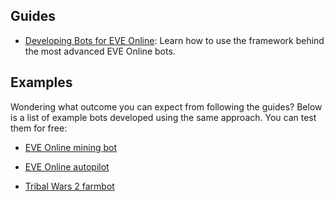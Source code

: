 
## Guides

+ [Developing Bots for EVE Online](https://github.com/Viir/bots/blob/master/guide/eve-online/developing-bots-for-eve-online.md): Learn how to use the framework behind the most advanced EVE Online bots.

## Examples

Wondering what outcome you can expect from following the guides? Below is a list of example bots developed using the same approach. You can test them for free:

+ [EVE Online mining bot](https://github.com/Viir/bots/blob/master/guide/eve-online/how-to-automate-mining-asteroids-in-eve-online.md)

+ [EVE Online autopilot](https://github.com/Viir/bots/blob/master/guide/eve-online/how-to-automate-traveling-in-eve-online-using-a-warp-to-0-autopilot.md)

+ [Tribal Wars 2 farmbot](https://github.com/Viir/bots/blob/master/guide/tribal-wars-2/farm-manager-tribal-wars-2-farmbot.md)

